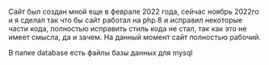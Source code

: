 Сайт был создан мной еще в феврале 2022 года, сейчас ноябрь 2022го и я сделал так что бы сайт работал на php 8 и исправил некоторые части кода, полностью исправить стиль кода не стал, так как это не имеет смысла, да и зачем. На данный момент сайт полностью рабочий.

В папке database есть файлы базы данных для mysql